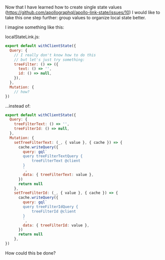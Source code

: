 Now that I have learned how to create single state values (https://github.com/apollographql/apollo-link-state/issues/10) I would like to take this one step further: group values to organize local state better.

I imagine something like this:

localStateLink.js:
```js
export default withClientState({
  Query: {
    // I really don't know how to do this
    // but let's just try something:
    treeFilter: () => ({
      text: () => '',
      id: () => null,
    }),
  },
  Mutation: {
    // how?
})
```

...instead of:
```js
export default withClientState({
  Query: {
    treeFilterText: () => '',
    treeFilterId: () => null,
  },
  Mutation: {
    setTreeFilterText: (_, { value }, { cache }) => {
      cache.writeQuery({
        query: gql`
        query treeFilterTextQuery {
            treeFilterText @client
        }
        `,
        data: { treeFilterText: value },
      })
      return null
    },
    setTreeFilterId: (_, { value }, { cache }) => {
      cache.writeQuery({
        query: gql`
        query treeFilterIdQuery {
            treeFilterId @client
        }
        `,
        data: { treeFilterId: value },
      })
      return null
    },
})
```

How could this be done?